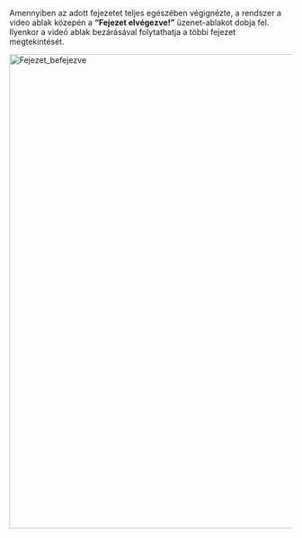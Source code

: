 Amennyiben az adott fejezetet teljes egészében végignézte, a rendszer a video ablak közepén a **“Fejezet elvégezve!”** üzenet-ablakot dobja fel. 
Ilyenkor a videó ablak bezárásával folytathatja a többi fejezet megtekintését.

<img width="1489" height="845" alt="Fejezet_befejezve" src="https://github.com/user-attachments/assets/075432bb-8eb0-4593-8a00-7c402f2e358b" />
